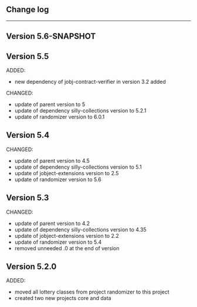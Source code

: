 ## Change log
----------------------

Version 5.6-SNAPSHOT
-------------

Version 5.5
-------------

ADDED:
 
- new dependency of jobj-contract-verifier in version 3.2 added

CHANGED:

- update of parent version to 5
- update of dependency silly-collections version to 5.2.1
- update of randomizer version to 6.0.1

Version 5.4
-------------

CHANGED:

- update of parent version to 4.5
- update of dependency silly-collections version to 5.1
- update of jobject-extensions version to 2.5
- update of randomizer version to 5.6

Version 5.3
-------------

CHANGED:

- update of parent version to 4.2
- update of dependency silly-collections version to 4.35
- update of jobject-extensions version to 2.2
- update of randomizer version to 5.4
- removed unneeded .0 at the end of version

Version 5.2.0
-------------

ADDED:
 
- moved all lottery classes from project randomizer to this project
- created two new projects core and data
